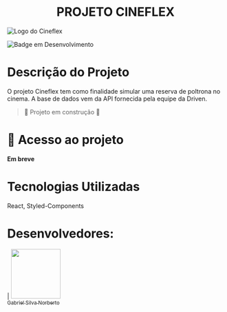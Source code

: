 <h1 align="center"> PROJETO CINEFLEX </h1>

![Logo do Cineflex](https://user-images.githubusercontent.com/45599563/205776829-d3f5d0ff-4eae-4516-b4ef-fc2856de1720.png)

![Badge em Desenvolvimento](http://img.shields.io/static/v1?label=STATUS&message=EM%20DESENVOLVIMENTO&color=GREEN&style=for-the-badge)

# Descrição do Projeto
O projeto Cineflex tem como finalidade simular uma reserva de poltrona no cinema. A base de dados vem da API fornecida pela equipe da Driven.

> :construction: Projeto em construção :construction:

# 📁 Acesso ao projeto
**Em breve**

# Tecnologias Utilizadas
React, Styled-Components

# Desenvolvedores:
| [<img src="https://github.com/gsnorberto.png" width=115><br><sub>Gabriel Silva Norberto</sub>](https://github.com/gsnorberto) 

